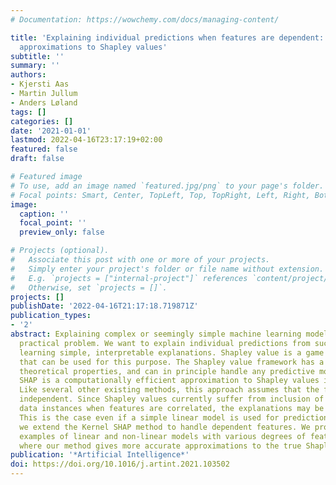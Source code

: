 ```yaml
---
# Documentation: https://wowchemy.com/docs/managing-content/

title: 'Explaining individual predictions when features are dependent: More accurate
  approximations to Shapley values'
subtitle: ''
summary: ''
authors:
- Kjersti Aas
- Martin Jullum
- Anders Løland
tags: []
categories: []
date: '2021-01-01'
lastmod: 2022-04-16T23:17:19+02:00
featured: false
draft: false

# Featured image
# To use, add an image named `featured.jpg/png` to your page's folder.
# Focal points: Smart, Center, TopLeft, Top, TopRight, Left, Right, BottomLeft, Bottom, BottomRight.
image:
  caption: ''
  focal_point: ''
  preview_only: false

# Projects (optional).
#   Associate this post with one or more of your projects.
#   Simply enter your project's folder or file name without extension.
#   E.g. `projects = ["internal-project"]` references `content/project/deep-learning/index.md`.
#   Otherwise, set `projects = []`.
projects: []
publishDate: '2022-04-16T21:17:18.719871Z'
publication_types:
- '2'
abstract: Explaining complex or seemingly simple machine learning models is an important
  practical problem. We want to explain individual predictions from such models by
  learning simple, interpretable explanations. Shapley value is a game theoretic concept
  that can be used for this purpose. The Shapley value framework has a series of desirable
  theoretical properties, and can in principle handle any predictive model. Kernel
  SHAP is a computationally efficient approximation to Shapley values in higher dimensions.
  Like several other existing methods, this approach assumes that the features are
  independent. Since Shapley values currently suffer from inclusion of unrealistic
  data instances when features are correlated, the explanations may be very misleading.
  This is the case even if a simple linear model is used for prediction. In this paper,
  we extend the Kernel SHAP method to handle dependent features. We provide several
  examples of linear and non-linear models with various degrees of feature dependence,
  where our method gives more accurate approximations to the true Shapley values.
publication: '*Artificial Intelligence*'
doi: https://doi.org/10.1016/j.artint.2021.103502
---
```

